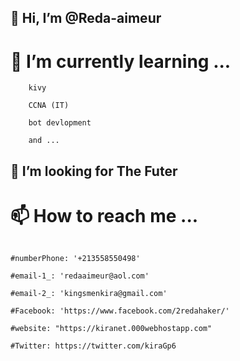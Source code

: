 ## 👋 Hi, I’m @Reda-aimeur

# 🌱 I’m currently learning ...

```text
    kivy
    
    CCNA (IT)
    
    bot devlopment
    
    and ...

```
## 💞️ I’m looking for The Futer

# 📫 How to reach me ...

```kv

#numberPhone: '+213558550498'

#email-1_: 'redaaimeur@aol.com'

#email-2_: 'kingsmenkira@gmail.com'

#Facebook: 'https://www.facebook.com/2redahaker/'

#website: "https://kiranet.000webhostapp.com"

#Twitter: https://twitter.com/kiraGp6

```
<!---
Reda-aimeur/Reda-aimeur is a ✨ special ✨ repository because its `README.md` (this file) appears on your GitHub profile.
You can click the Preview link to take a look at your changes.
--->
